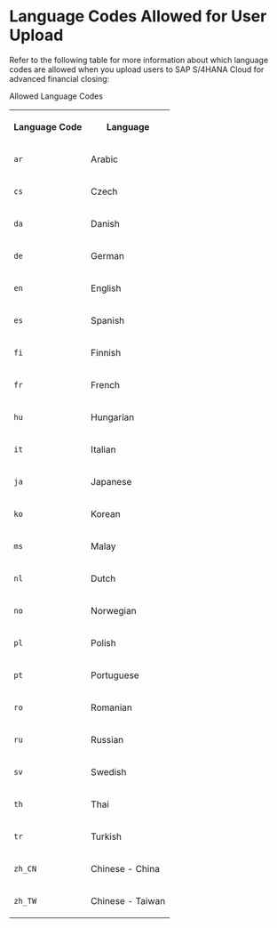 <!-- loio51c9133684084ffa9d2083efcb760fb9 -->

# Language Codes Allowed for User Upload



Refer to the following table for more information about which language codes are allowed when you upload users to SAP S/4HANA Cloud for advanced financial closing:

<a name="loio51c9133684084ffa9d2083efcb760fb9__table_otc_hqy_q4b"/>Allowed Language Codes


<table>
<tr>
<th>

Language Code



</th>
<th>

Language



</th>
</tr>
<tr>
<td>

`ar`



</td>
<td>

Arabic



</td>
</tr>
<tr>
<td>

`cs`



</td>
<td>

Czech



</td>
</tr>
<tr>
<td>

`da`



</td>
<td>

Danish



</td>
</tr>
<tr>
<td>

`de`



</td>
<td>

German



</td>
</tr>
<tr>
<td>

`en`



</td>
<td>

English



</td>
</tr>
<tr>
<td>

`es`



</td>
<td>

Spanish



</td>
</tr>
<tr>
<td>

`fi`



</td>
<td>

Finnish



</td>
</tr>
<tr>
<td>

`fr`



</td>
<td>

French



</td>
</tr>
<tr>
<td>

`hu`



</td>
<td>

Hungarian



</td>
</tr>
<tr>
<td>

`it`



</td>
<td>

Italian



</td>
</tr>
<tr>
<td>

`ja`



</td>
<td>

Japanese



</td>
</tr>
<tr>
<td>

`ko`



</td>
<td>

Korean



</td>
</tr>
<tr>
<td>

`ms`



</td>
<td>

Malay



</td>
</tr>
<tr>
<td>

`nl`



</td>
<td>

Dutch



</td>
</tr>
<tr>
<td>

`no`



</td>
<td>

Norwegian



</td>
</tr>
<tr>
<td>

`pl`



</td>
<td>

Polish



</td>
</tr>
<tr>
<td>

`pt`



</td>
<td>

Portuguese



</td>
</tr>
<tr>
<td>

`ro`



</td>
<td>

Romanian



</td>
</tr>
<tr>
<td>

`ru`



</td>
<td>

Russian



</td>
</tr>
<tr>
<td>

`sv`



</td>
<td>

Swedish



</td>
</tr>
<tr>
<td>

`th`



</td>
<td>

Thai



</td>
</tr>
<tr>
<td>

`tr`



</td>
<td>

Turkish



</td>
</tr>
<tr>
<td>

`zh_CN`



</td>
<td>

Chinese - China



</td>
</tr>
<tr>
<td>

`zh_TW`



</td>
<td>

Chinese - Taiwan



</td>
</tr>
</table>


